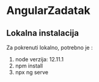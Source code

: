 # AngularZadatak

## Lokalna instalacija

Za pokrenuti lokalno, potrebno je :

1. node verzija: 12.11.1
2. npm install
3. npx ng serve

